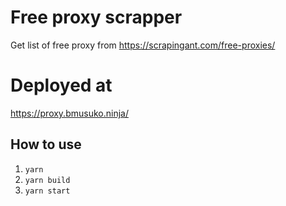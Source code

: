# Free proxy scrapper
Get list of free proxy from https://scrapingant.com/free-proxies/

# Deployed at
https://proxy.bmusuko.ninja/

## How to use
1. ```yarn```
1. ```yarn build```
1. ```yarn start```
